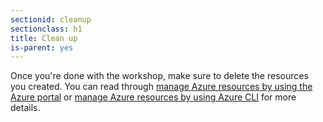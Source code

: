 ```yaml
---
sectionid: cleanup
sectionclass: h1
title: Clean up
is-parent: yes
---
```


Once you're done with the workshop, make sure to delete the resources you created. You can read through [manage Azure resources by using the Azure portal](https://docs.microsoft.com/en-us/azure/azure-resource-manager/manage-resources-portal) or [manage Azure resources by using Azure CLI](https://docs.microsoft.com/en-us/azure/azure-resource-manager/manage-resources-cli) for more details.

